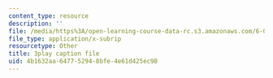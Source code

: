 ```yaml
---
content_type: resource
description: ''
file: /media/https%3A/open-learning-course-data-rc.s3.amazonaws.com/6-004-computation-structures-spring-2017/4b1632aa647752948bfe4e61d425ec98_S1PUUyVdC9M.vtt
file_type: application/x-subrip
resourcetype: Other
title: 3play caption file
uid: 4b1632aa-6477-5294-8bfe-4e61d425ec98
---
```

